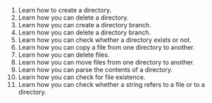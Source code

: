 1. Learn how to create a directory.
2. Learn how you can delete a directory.
3. Learn how you can create a directory branch.
4. Learn how you can delete a directory branch.
5. Learn how you can check whether a directory exists or not.
6. Learn how you can copy a file from one directory to another.
7. Learn how you can delete files.
8. Learn how you can move files from one directory to another.
9. Learn how you can parse the contents of a directory.
10. Learn how you can check for file existence.
11. Learn how you can check whether a string refers to a file or to a directory.
